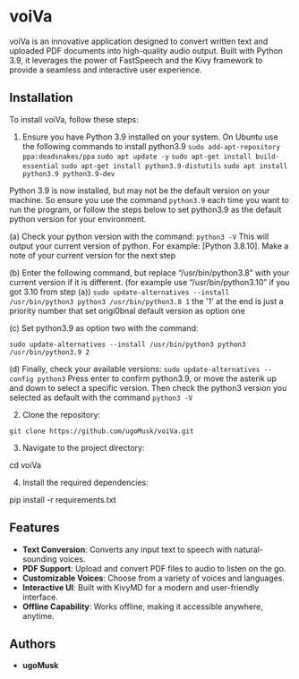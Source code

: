 # voiVa

voiVa is an innovative application designed to convert written text and uploaded PDF documents into high-quality audio output. Built with Python 3.9, it leverages the power of FastSpeech and the Kivy framework to provide a seamless and interactive user experience.

## Installation
To install voiVa, follow these steps:

1. Ensure you have Python 3.9 installed on your system.
On Ubuntu use the following commands to install python3.9
``` sudo add-apt-repository ppa:deadsnakes/ppa ```
``` sudo apt update -y ```
``` sudo apt-get install build-essential ```
``` sudo apt-get install python3.9-distutils ```
``` sudo apt install python3.9 python3.9-dev ```

Python 3.9 is now installed, but may not be the default version on your machine. So ensure you use the command ```python3.9``` each time you want to run the program, or follow the steps below to set python3.9 as the default python version for your environment.

(a) Check your python version with the command:
``` python3 -V ```
This will output your current version of python. For example: [Python 3.8.10]. Make a note of your current version for the next step

(b) Enter the following command, but replace “/usr/bin/python3.8” with your current version if it is different. (for example use “/usr/bin/python3.10” if you got 3.10 from step (a))
``` sudo update-alternatives --install /usr/bin/python3 python3 /usr/bin/python3.8 1 ```
the '1' at the end is just a priority number that set origi0bnal default version as option one

(c) Set python3.9 as option two with the command:

``` sudo update-alternatives --install /usr/bin/python3 python3 /usr/bin/python3.9 2 ```

(d) Finally, check your available versions:
``` sudo update-alternatives --config python3 ```
Press enter to confirm python3.9, or move the asterik up and down to select a specific version.
Then check the python3 version you selected as default with the command ```python3 -V```

2. Clone the repository:

```git clone https://github.com/ugoMusk/voiVa.git```

3. Navigate to the project directory:

cd voiVa

4. Install the required dependencies:

pip install -r requirements.txt


## Features
- **Text Conversion**: Converts any input text to speech with natural-sounding voices.
- **PDF Support**: Upload and convert PDF files to audio to listen on the go.
- **Customizable Voices**: Choose from a variety of voices and languages.
- **Interactive UI**: Built with KivyMD for a modern and user-friendly interface.
- **Offline Capability**: Works offline, making it accessible anywhere, anytime.

## Authors
- **ugoMusk**